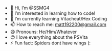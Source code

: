 - 👋 Hi, I’m @SSMG4
- 👀 I’m interested in learning how to code!
- 🌱 I’m currently learning Vitacheat/Hex Coding
- 📫 How to reach me: matt192200@gmail.com
- 😄 Pronouns: He/Him/Whatever
- 😍 I love everything about the PSVita
- ⚡ Fun fact: Spiders dont have wings (:

<!---
Matt192200/Matt192200 is a ✨ special ✨ repository because its `README.md` (this file) appears on your GitHub profile.
You can click the Preview link to take a look at your changes.
--->
